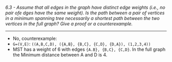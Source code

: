 *6.3 - Assume that all edges in the graph have distinct edge weights (i.e., no pair ofe dges have the same weight). Is the path between a pair of vertices in a minimum spanning tree necessarily a shortest path between the two vertices in the full graph? Give a proof or a counterexample.*
***
- No, counterexample:
- `G=(V,E)`: `((A,B,C,D), ({A,B}, {B,C}, {C,D}, {D,A}), (1,2,3,4))`
- MST has a weight of 6 with edges `{A.B}, {B,C}, {C,D}`. In the full graph the Minimum distance between A and D is 4.
